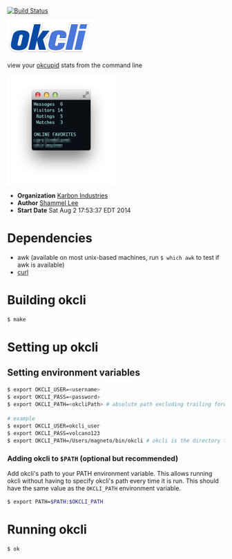 [![Build Status](https://travis-ci.org/shammellee/okcli.svg)](https://travis-ci.org/shammellee/okcli)

![okcli](src/img/okcli_logo.png)

view your [okcupid][okcupidURL] stats from the command line

![screenshot](src/img/screenshot.png)

* **Organization** [Karbon Industries][companyURL]
* **Author** [Shammel Lee][authorURL]
* **Start Date** Sat Aug 2 17:53:37 EDT 2014

# Dependencies
* awk (available on most unix-based machines, run `$ which awk` to test if awk is available)
* [curl][curlURL]

# Building okcli
```bash
$ make
```

# Setting up okcli

## Setting environment variables
```bash
$ export OKCLI_USER=<username>
$ export OKCLI_PASS=<password>
$ export OKCLI_PATH=<okcliPath> # absolute path excluding trailing forward slash

# example
$ export OKCLI_USER=okcli_user
$ export OKCLI_PASS=volcano123
$ export OKCLI_PATH=/Users/magneto/bin/okcli # okcli is the directory that contains the ok, okclogin, and okcstats files
```

### Adding okcli to `$PATH` (optional but recommended)
Add okcli's path to your PATH environment variable. This allows running okcli
without having to specify okcli's path every time it is run. This should have
the same value as the `OKCLI_PATH` environment variable.

```bash
$ export PATH=$PATH:$OKCLI_PATH
```

# Running okcli
```bash
$ ok
```

[companyURL]: http://karbonindustri.es
[authorURL]: https://github.com/shammellee
[okcupidURL]: https://okcupid.com
[curlURL]: http://curl.haxx.se


